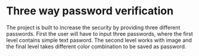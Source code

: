 # Three way password verification
The project is built to increase the security by providing three different passwords. First the user will have to input three passwords, where the first level contains simple text pasword. The second level works with image and the final level takes different color combination to be saved as password. 
